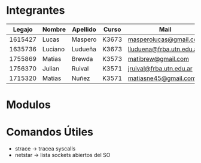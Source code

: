 # Integrantes

| Legajo  | Nombre  | Apellido | Curso | Mail                     |
| ------- | ------- | -------- | ----- | ------------------------ |
| 1615427 | Lucas   | Maspero  | K3673 | masperolucas@gmail.com   |
| 1635736 | Luciano | Ludueña  | K3673 | lluduena@frba.utn.edu.ar |
| 1755869 | Matias  | Brewda   | K3573 | matibrew@gmail.com       |
| 1756370 | Julian  | Ruival   | K3571 | jruival@frba.utn.edu.ar  |
| 1715320 | Matias  | Nuñez    | K3571 | matiasne45@gmail.com     |

# Modulos

# Comandos Útiles

* strace -> tracea syscalls
* netstar -> lista sockets abiertos del SO